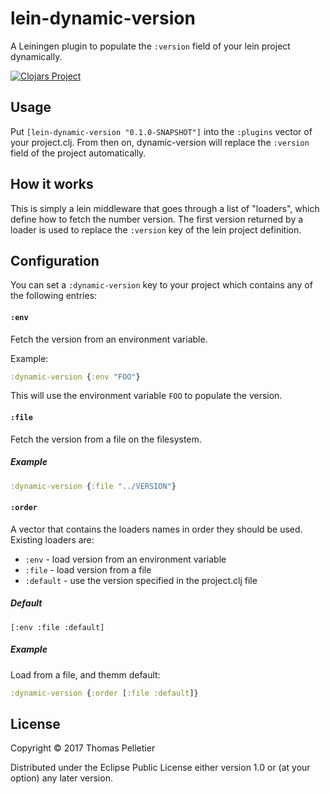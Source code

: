 # lein-dynamic-version

A Leiningen plugin to populate the `:version` field of your lein project dynamically.

[![Clojars Project](https://img.shields.io/clojars/v/lein-dynamic-version.svg)](https://clojars.org/lein-dynamic-version)

## Usage

Put `[lein-dynamic-version "0.1.0-SNAPSHOT"]` into the `:plugins` vector of your project.clj.
From then on, dynamic-version will replace the `:version` field of the project automatically.

## How it works

This is simply a lein middleware that goes through a list of "loaders", which define how to fetch the number version. The first version returned by a loader is used to replace the `:version` key of the lein project definition.

## Configuration

You can set a `:dynamic-version` key to your project which contains any of the following entries:

#### `:env`

Fetch the version from an environment variable.

Example:

```clj
:dynamic-version {:env "FOO"}
```

This will use the environment variable `FOO` to populate the version.

#### `:file`

Fetch the version from a file on the filesystem.

##### Example

```clj
:dynamic-version {:file "../VERSION"}
```


#### `:order`

A vector that contains the loaders names in order they should be used. Existing loaders are:

* `:env` - load version from an environment variable
* `:file` - load version from a file
* `:default` - use the version specified in the project.clj file

##### Default

`[:env :file :default]`

##### Example

Load from a file, and themm default:

```clj
:dynamic-version {:order [:file :default]}
```

## License

Copyright © 2017 Thomas Pelletier

Distributed under the Eclipse Public License either version 1.0 or (at
your option) any later version.
